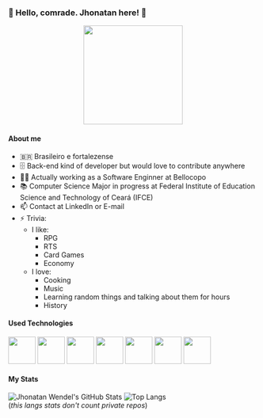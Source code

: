 ### 👋 Hello, comrade. Jhonatan here! 🙂

<div align="center">
    <img src="https://64.media.tumblr.com/ba8c705edd2bed0a28d9458811155d69/tumblr_onxkyoloha1w05w8zo1_500.gif" width="200"/>
</div>

#### About me

- :brazil: Brasileiro e fortalezense
- 🗄️ Back-end kind of developer but would love to contribute anywhere
- 👨‍💻 Actually working as a Software Enginner at Bellocopo
- 📚 Computer Science Major in progress at Federal Institute of Education Science and Technology of Ceará (IFCE)
- 📫 Contact at LinkedIn or E-mail
- ⚡ Trivia: <ul> <li>I like: <ul> <li>RPG <li>RTS<li>Card Games<li>Economy</ul> <li>I love:<ul> <li>Cooking<li>Music<li>Learning random things and talking about them for hours<li>History</ul></ul>

#### Used Technologies

<div> <img src="https://cdn.jsdelivr.net/gh/devicons/devicon/icons/javascript/javascript-original.svg" width="55"/> <img src="https://cdn.jsdelivr.net/gh/devicons/devicon/icons/nodejs/nodejs-original.svg" width="55"> <img src="https://cdn.jsdelivr.net/gh/devicons/devicon/icons/react/react-original.svg" width="55"/>
<img src="https://cdn.jsdelivr.net/gh/devicons/devicon/icons/mongodb/mongodb-original-wordmark.svg" width="55"/>
<img src="https://cdn.jsdelivr.net/gh/devicons/devicon/icons/csharp/csharp-original.svg" width="55"/>
<img src="https://cdn.jsdelivr.net/gh/devicons/devicon/icons/dot-net/dot-net-original-wordmark.svg" width="55"/>
<img src="https://cdn.jsdelivr.net/gh/devicons/devicon/icons/python/python-original.svg" width="55"/> </div>

#### My Stats

![Jhonatan Wendel's GitHub Stats](https://github-readme-stats.vercel.app/api?username=jhonatanwen&count_private=true&show_icons=true&theme=ocean_dark) ![Top Langs](https://github-readme-stats.vercel.app/api/top-langs/?username=jhonatanwen&layout=compact&theme=ocean_dark)<br>
(_this langs stats don't count private repos_)

